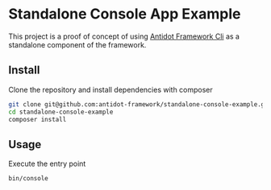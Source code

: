# Standalone Console App Example

This project is a proof of concept of using [Antidot Framework Cli](https://github.com/antidot-framework/antidot-cli)
 as a standalone component of the framework.

## Install

Clone the repository and install dependencies with composer

````bash
git clone git@github.com:antidot-framework/standalone-console-example.git
cd standalone-console-example
composer install
````

## Usage

Execute the entry point

````bash
bin/console
````
